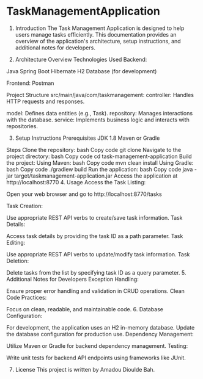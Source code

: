 # TaskManagementApplication

1. Introduction
The Task Management Application is designed to help users manage tasks efficiently. This documentation provides an overview of the application's architecture, setup instructions, and additional notes for developers.

2. Architecture Overview
Technologies Used
Backend:

Java
Spring Boot
Hibernate
H2 Database (for development)

Frontend:
Postman

Project Structure
src/main/java/com/taskmanagement:
controller: Handles HTTP requests and responses.

model: Defines data entities (e.g., Task).
repository: Manages interactions with the database.
service: Implements business logic and interacts with repositories.

3. Setup Instructions
Prerequisites
JDK 1.8
Maven or Gradle

Steps
Clone the repository:
bash
Copy code
git clone <repository-url>
Navigate to the project directory:
bash
Copy code
cd task-management-application
Build the project:
Using Maven:
bash
Copy code
mvn clean install
Using Gradle:
bash
Copy code
./gradlew build
Run the application:
bash
Copy code
java -jar target/taskmanagement-application.jar
Access the application at http://localhost:8770
4. Usage
Access the Task Listing:

Open your web browser and go to http://localhost:8770/tasks 


Task Creation:

Use appropriate REST API verbs to create/save task information.
Task Details:

Access task details by providing the task ID as a path parameter.
Task Editing:

Use appropriate REST API verbs to update/modify task information.
Task Deletion:

Delete tasks from the list by specifying task ID as a query parameter.
5. Additional Notes for Developers
Exception Handling:

Ensure proper error handling and validation in CRUD operations.
Clean Code Practices:

Focus on clean, readable, and maintainable code.
6. Database Configuration:

For development, the application uses an H2 in-memory database. Update the database configuration for production use.
Dependency Management:

Utilize Maven or Gradle for backend dependency management.
Testing:

Write unit tests for backend API endpoints using frameworks like JUnit.

7. License
This project is written by Amadou Dioulde Bah.
